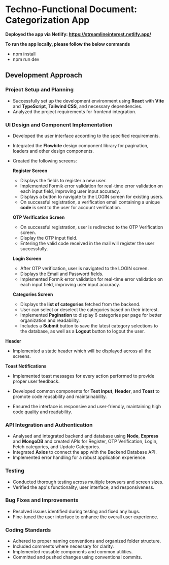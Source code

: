 # Techno-Functional Document: Categorization App

 **Deployed the app via Netlify: https://streamlineinterest.netlify.app/**

 **To run the app locally, please follow the below commands**
 - npm install
 - npm run dev

## Development Approach

### Project Setup and Planning

- Successfully set up the development environment using **React** with **Vite** and **TypeScript**, **Tailwind CSS**, and necessary dependencies.
- Analyzed the project requirements for frontend integration.

### UI Design and Component Implementation

- Developed the user interface according to the specified requirements.
- Integrated the **Flowbite** design component library for pagination, loaders and other design components.
- Created the following screens:

  **Register Screen**  
  - Displays the fields to register a new user.
  - Implemented Formik error validation for real-time error validation on each input field, improving user input accuracy.
  - Displays a button to navigate to the LOGIN screen for existing users.
  - On successful registration, a verification email containing a unique **code** is sent to the user for account verification.
    
  **OTP Verification Screen**  
  - On successful registration, user is redirected to the OTP Verification screen.
  - Display the OTP input field.
  - Entering the valid code received in the mail will register the user successfully.

  **Login Screen**  
  - After OTP verification, user is navigated to the LOGIN screen.
  - Displays the Email and Password fields.
  - Implemented Formik error validation for real-time error validation on each input field, improving user input accuracy.

  **Categories Screen**  
  - Displays the **list of categories** fetched from the backend.
  - User can select or deselect the categories based on their interest.
  - Implemented **Pagination** to display 6 categories per page for better organization and readability.
  - Includes a **Submit** button to save the latest category selections to the database, as well as a **Logout** button to logout the user.

**Header**  
  - Implemented a static header which will be displayed across all the screens.
    
**Toast Notifications**  
  - Implemented toast messages for every action performed to provide proper user feedback.

- Developed common components for **Text Input**, **Header**, and **Toast** to promote code reusability and maintainability.
- Ensured the interface is responsive and user-friendly, maintaining high code quality and readability.

### API Integration and Authentication

- Analysed and integrated backend and database using **Node**, **Express** and **MongoDB** and created APIs for Register, OTP Verification, Login, Fetch categories, and Update Categories.
- Integrated **Axios** to connect the app with the Backend Database API.
- Implemented error handling for a robust application experience.

### Testing

- Conducted thorough testing across multiple browsers and screen sizes.
- Verified the app's functionality, user interface, and responsiveness.

### Bug Fixes and Improvements

- Resolved issues identified during testing and fixed any bugs.
- Fine-tuned the user interface to enhance the overall user experience.

### Coding Standards

- Adhered to proper naming conventions and organized folder structure.
- Included comments where necessary for clarity.
- Implemented reusable components and common utilities.
- Committed and pushed changes using conventional commits.
